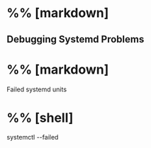 # %% [markdown]
## Debugging Systemd Problems

# %% [markdown]
Failed systemd units

# %% [shell]
systemctl --failed